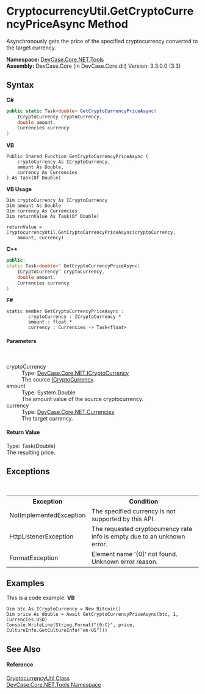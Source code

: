 # CryptocurrencyUtil.GetCryptoCurrencyPriceAsync Method 
 

Asynchronously gets the price of the specified cryptocurrency converted to the target currency.

**Namespace:**&nbsp;<a href="N_DevCase_Core_NET_Tools">DevCase.Core.NET.Tools</a><br />**Assembly:**&nbsp;DevCase.Core (in DevCase.Core.dll) Version: 3.3.0.0 (3.3)

## Syntax

**C#**<br />
``` C#
public static Task<double> GetCryptoCurrencyPriceAsync(
	ICryptoCurrency cryptoCurrency,
	double amount,
	Currencies currency
)
```

**VB**<br />
``` VB
Public Shared Function GetCryptoCurrencyPriceAsync ( 
	cryptoCurrency As ICryptoCurrency,
	amount As Double,
	currency As Currencies
) As Task(Of Double)
```

**VB Usage**<br />
``` VB Usage
Dim cryptoCurrency As ICryptoCurrency
Dim amount As Double
Dim currency As Currencies
Dim returnValue As Task(Of Double)

returnValue = CryptocurrencyUtil.GetCryptoCurrencyPriceAsync(cryptoCurrency, 
	amount, currency)
```

**C++**<br />
``` C++
public:
static Task<double>^ GetCryptoCurrencyPriceAsync(
	ICryptoCurrency^ cryptoCurrency, 
	double amount, 
	Currencies currency
)
```

**F#**<br />
``` F#
static member GetCryptoCurrencyPriceAsync : 
        cryptoCurrency : ICryptoCurrency * 
        amount : float * 
        currency : Currencies -> Task<float> 

```


#### Parameters
&nbsp;<dl><dt>cryptoCurrency</dt><dd>Type: <a href="T_DevCase_Core_NET_ICryptoCurrency">DevCase.Core.NET.ICryptoCurrency</a><br />The source <a href="T_DevCase_Core_NET_ICryptoCurrency">ICryptoCurrency</a>.</dd><dt>amount</dt><dd>Type: System.Double<br />The amount value of the source cryptocurrency.</dd><dt>currency</dt><dd>Type: <a href="T_DevCase_Core_NET_Currencies">DevCase.Core.NET.Currencies</a><br />The target currency.</dd></dl>

#### Return Value
Type: Task(Double)<br />The resulting price.

## Exceptions
&nbsp;<table><tr><th>Exception</th><th>Condition</th></tr><tr><td>NotImplementedException</td><td>The specified currency is not supported by this API.</td></tr><tr><td>HttpListenerException</td><td>The requested cryptocurrency rate info is empty due to an unknown error.</td></tr><tr><td>FormatException</td><td>Element name '{0}' not found. Unknown error reason.</td></tr></table>

## Examples
This is a code example. 
**VB**<br />
``` VB
Dim btc As ICryptoCurrency = New Bitcoin()
Dim price As double = Await GetCryptoCurrencyPriceAsync(btc, 1, Currencies.USD)
Console.WriteLine(String.Format("{0:C}", price, CultureInfo.GetCultureInfo("en-US")))
```


## See Also


#### Reference
<a href="T_DevCase_Core_NET_Tools_CryptocurrencyUtil">CryptocurrencyUtil Class</a><br /><a href="N_DevCase_Core_NET_Tools">DevCase.Core.NET.Tools Namespace</a><br />